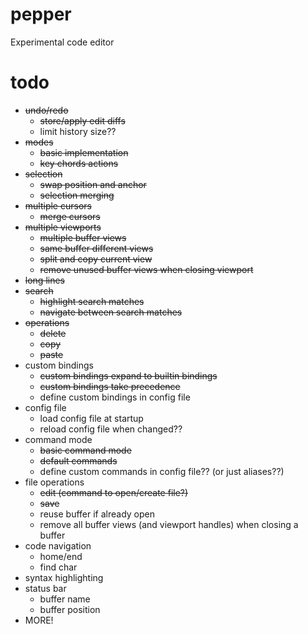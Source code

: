 # pepper
Experimental code editor

# todo
- ~~undo/redo~~
	- ~~store/apply edit diffs~~
	- limit history size??
- ~~modes~~
	- ~~basic implementation~~
	- ~~key chords actions~~
- ~~selection~~
	- ~~swap position and anchor~~
	- ~~selection merging~~
- ~~multiple cursors~~
	- ~~merge cursors~~
- ~~multiple viewports~~
	- ~~multiple buffer views~~
	- ~~same buffer different views~~
	- ~~split and copy current view~~
	- ~~remove unused buffer views when closing viewport~~
- ~~long lines~~
- ~~search~~
	- ~~highlight search matches~~
	- ~~navigate between search matches~~
- ~~operations~~
	- ~~delete~~
	- ~~copy~~
	- ~~paste~~
- custom bindings
	- ~~custom bindings expand to builtin bindings~~
	- ~~custom bindings take precedence~~
	- define custom bindings in config file
- config file
	- load config file at startup
	- reload config file when changed??
- command mode
	- ~~basic command mode~~
	- ~~default commands~~
	- define custom commands in config file?? (or just aliases??)
- file operations
	- ~~edit (command to open/create file?)~~
	- ~~save~~
	- reuse buffer if already open
	- remove all buffer views (and viewport handles) when closing a buffer
- code navigation
	- home/end
	- find char
- syntax highlighting
- status bar
	- buffer name
	- buffer position
- MORE!
